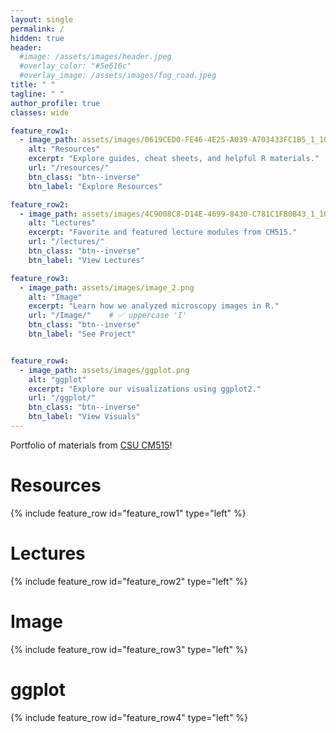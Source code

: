 ```yaml
---
layout: single
permalink: /
hidden: true
header:
  #image: /assets/images/header.jpeg
  #overlay_color: "#5e616c"
  #overlay_image: /assets/images/fog_road.jpeg
title: " "
tagline: " "
author_profile: true
classes: wide

feature_row1:
  - image_path: assets/images/0619CED0-FE46-4E25-A039-A703433FC1B5_1_105_c.jpeg
    alt: "Resources"
    excerpt: "Explore guides, cheat sheets, and helpful R materials."
    url: "/resources/"
    btn_class: "btn--inverse"
    btn_label: "Explore Resources"

feature_row2:
  - image_path: assets/images/4C9008C8-D14E-4699-8430-C781C1FB0B43_1_105_c.jpeg
    alt: "Lectures"
    excerpt: "Favorite and featured lecture modules from CM515."
    url: "/lectures/"
    btn_class: "btn--inverse"
    btn_label: "View Lectures"

feature_row3:
  - image_path: assets/images/image_2.png
    alt: "Image"
    excerpt: "Learn how we analyzed microscopy images in R."
    url: "/Image/"    # ✅ uppercase 'I'
    btn_class: "btn--inverse"
    btn_label: "See Project"


feature_row4:
  - image_path: assets/images/ggplot.png
    alt: "ggplot"
    excerpt: "Explore our visualizations using ggplot2."
    url: "/ggplot/"
    btn_class: "btn--inverse"
    btn_label: "View Visuals"
---
```


Portfolio of materials from [CSU CM515](https://github.com/Colorado-State-University-CMB/CM515-course-2025/tree/main)!

# Resources
{% include feature_row id="feature_row1" type="left" %}

# Lectures
{% include feature_row id="feature_row2" type="left" %}

# Image 
{% include feature_row id="feature_row3" type="left" %}

# ggplot
{% include feature_row id="feature_row4" type="left" %}

